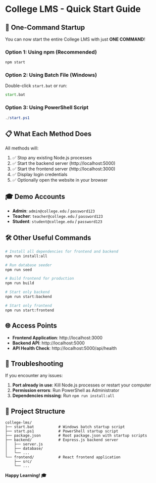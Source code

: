 # College LMS - Quick Start Guide

## 🚀 One-Command Startup

You can now start the entire College LMS with just **ONE COMMAND**!

### Option 1: Using npm (Recommended)
```bash
npm start
```

### Option 2: Using Batch File (Windows)
Double-click `start.bat` or run:
```cmd
start.bat
```

### Option 3: Using PowerShell Script
```powershell
./start.ps1
```

## 📋 What Each Method Does

All methods will:
1. ✅ Stop any existing Node.js processes
2. ✅ Start the backend server (http://localhost:5000)
3. ✅ Start the frontend server (http://localhost:3000)
4. ✅ Display login credentials
5. ✅ Optionally open the website in your browser

## 🎓 Demo Accounts

- **Admin**: `admin@college.edu` / `password123`
- **Teacher**: `teacher@college.edu` / `password123`
- **Student**: `student@college.edu` / `password123`

## 🛠️ Other Useful Commands

```bash
# Install all dependencies for frontend and backend
npm run install:all

# Run database seeder
npm run seed

# Build frontend for production
npm run build

# Start only backend
npm run start:backend

# Start only frontend
npm run start:frontend
```

## 🌐 Access Points

- **Frontend Application**: http://localhost:3000
- **Backend API**: http://localhost:5000
- **API Health Check**: http://localhost:5000/api/health

## 🔧 Troubleshooting

If you encounter any issues:

1. **Port already in use**: Kill Node.js processes or restart your computer
2. **Permission errors**: Run PowerShell as Administrator
3. **Dependencies missing**: Run `npm run install:all`

## 📁 Project Structure

```
college-lms/
├── start.bat           # Windows batch startup script
├── start.ps1           # PowerShell startup script
├── package.json        # Root package.json with startup scripts
├── backend/            # Express.js backend server
│   ├── server.js
│   ├── database/
│   └── ...
└── frontend/           # React frontend application
    ├── src/
    └── ...
```

**Happy Learning! 🎓**